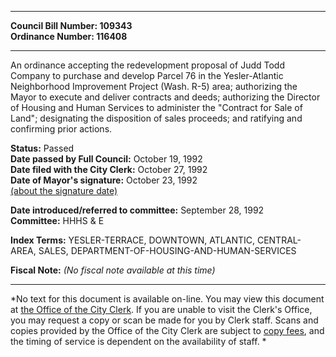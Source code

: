 * * * * *  
  
**Council Bill Number: [](#h0)[](#h2)109343**   
**Ordinance Number: 116408**  
  
* * * * *  
  
An ordinance accepting the redevelopment proposal of Judd Todd Company to purchase and develop Parcel 76 in the Yesler-Atlantic Neighborhood Improvement Project (Wash. R-5) area; authorizing the Mayor to execute and deliver contracts and deeds; authorizing the Director of Housing and Human Services to administer the "Contract for Sale of Land"; designating the disposition of sales proceeds; and ratifying and confirming prior actions.  
  
**Status:** Passed   
**Date passed by Full Council:** October 19, 1992   
**Date filed with the City Clerk:** October 27, 1992   
**Date of Mayor's signature:** October 23, 1992   
[(about the signature date)](/~public/approvaldate.htm)   
  
  
**Date introduced/referred to committee:** September 28, 1992   
**Committee:** HHHS & E   
  
**Index Terms:** YESLER-TERRACE, DOWNTOWN, ATLANTIC, CENTRAL-AREA, SALES, DEPARTMENT-OF-HOUSING-AND-HUMAN-SERVICES  
  
**Fiscal Note:** *(No fiscal note available at this time)*  
  
* * * * *  
  
*No text for this document is available on-line. You may view this document at [the Office of the City Clerk](http://www.seattle.gov/leg/clerk/contactUs.htm). If you are unable to visit the Clerk's Office, you may request a copy or scan be made for you by Clerk staff. Scans and copies provided by the Office of the City Clerk are subject to [copy fees](http://clerk.seattle.gov/~public/clerkfees.htm), and the timing of service is dependent on the availability of staff. *  
  
  
